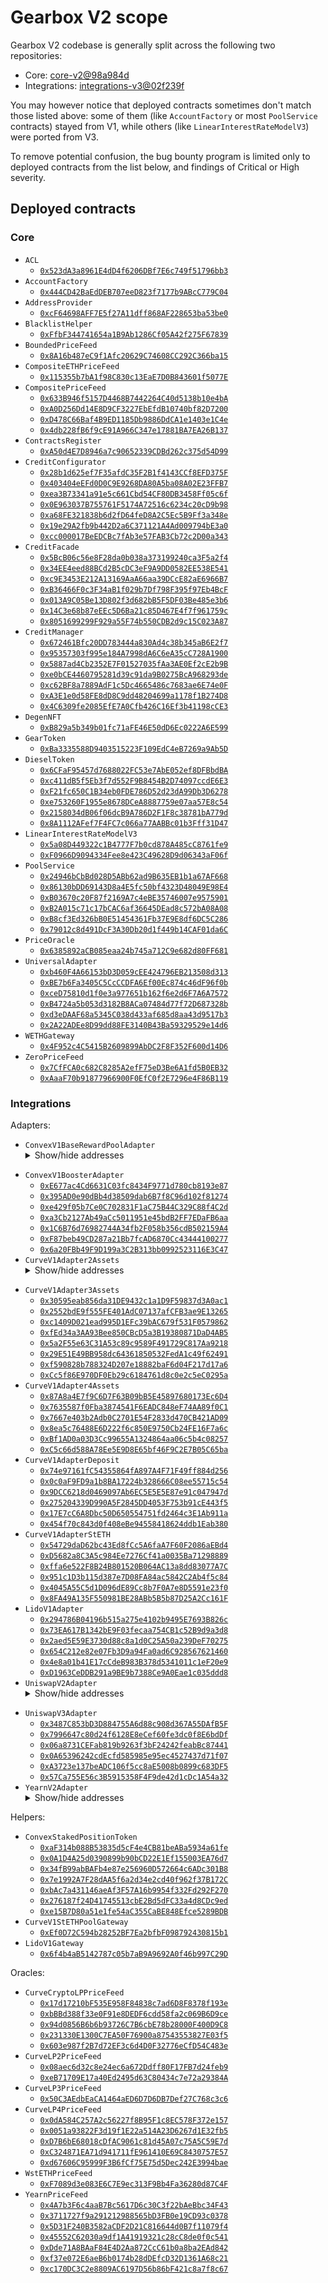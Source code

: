 # Gearbox V2 scope

Gearbox V2 codebase is generally split across the following two repositories:

- Core: [core-v2@98a984d](https://github.com/Gearbox-protocol/core-v2/tree/98a984d37fa590e89ff976fe9e2a523b217d50ef)
- Integrations: [integrations-v3@02f239f](https://github.com/Gearbox-protocol/integrations-v3/tree/02f239fee250fb11b16a28974e71e73264de50b2)

You may however notice that deployed contracts sometimes don't match those listed above: some of them (like `AccountFactory` or most `PoolService` contracts) stayed from V1, while others (like `LinearInterestRateModelV3`) were ported from V3.

To remove potential confusion, the bug bounty program is limited only to deployed contracts from the list below, and findings of Critical or High severity.

## Deployed contracts

### Core

- `ACL`
  - [`0x523dA3a8961E4dD4f6206DBf7E6c749f51796bb3`](https://etherscan.io/address/0x523dA3a8961E4dD4f6206DBf7E6c749f51796bb3)
- `AccountFactory`
  - [`0x444CD42BaEdDEB707eeD823f7177b9ABcC779C04`](https://etherscan.io/address/0x444CD42BaEdDEB707eeD823f7177b9ABcC779C04)
- `AddressProvider`
  - [`0xcF64698AFF7E5f27A11dff868AF228653ba53be0`](https://etherscan.io/address/0xcF64698AFF7E5f27A11dff868AF228653ba53be0)
- `BlacklistHelper`
  - [`0xFfbF344741654a1B9Ab1286Cf05A42f275F67839`](https://etherscan.io/address/0xFfbF344741654a1B9Ab1286Cf05A42f275F67839)
- `BoundedPriceFeed`
  - [`0x8A16b487eC9f1Afc20629C74608CC292C366ba15`](https://etherscan.io/address/0x8A16b487eC9f1Afc20629C74608CC292C366ba15)
- `CompositeETHPriceFeed`
  - [`0x115355b7bA1f98C830c13EaE7D0B843601f5077E`](https://etherscan.io/address/0x115355b7bA1f98C830c13EaE7D0B843601f5077E)
- `CompositePriceFeed`
  - [`0x633B946f5157D4468B7442264C40d5138b10e4bA`](https://etherscan.io/address/0x633B946f5157D4468B7442264C40d5138b10e4bA)
  - [`0xA0D256Dd14E8D9CF3227EbEfdB10740bf82D7200`](https://etherscan.io/address/0xA0D256Dd14E8D9CF3227EbEfdB10740bf82D7200)
  - [`0xD478C66Baf4B9ED1185Db9886DdCA1e1403e1C4e`](https://etherscan.io/address/0xD478C66Baf4B9ED1185Db9886DdCA1e1403e1C4e)
  - [`0x4db228fB6f9cE91A966C347e17881BA7EA26B137`](https://etherscan.io/address/0x4db228fB6f9cE91A966C347e17881BA7EA26B137)
- `ContractsRegister`
  - [`0xA50d4E7D8946a7c90652339CDBd262c375d54D99`](https://etherscan.io/address/0xA50d4E7D8946a7c90652339CDBd262c375d54D99)
- `CreditConfigurator`
  - [`0x28b1d625ef7F35afdC35F2B1f4143CCf8EFD375F`](https://etherscan.io/address/0x28b1d625ef7F35afdC35F2B1f4143CCf8EFD375F)
  - [`0x403404eEFd0D0C9E9268DA80A5ba08A02E23FFB7`](https://etherscan.io/address/0x403404eEFd0D0C9E9268DA80A5ba08A02E23FFB7)
  - [`0xea3B73341a91e5c661Cbd54CF80DB3458Ff05c6f`](https://etherscan.io/address/0xea3B73341a91e5c661Cbd54CF80DB3458Ff05c6f)
  - [`0x0E963037B755761F5174A72516c6234c20cD9b98`](https://etherscan.io/address/0x0E963037B755761F5174A72516c6234c20cD9b98)
  - [`0xa68FE321838b6d2fD64feD8A2C5Ec5B9Ff3a348e`](https://etherscan.io/address/0xa68FE321838b6d2fD64feD8A2C5Ec5B9Ff3a348e)
  - [`0x19e29A2fb9b442D2a6C371121A4Ad009794bE3a0`](https://etherscan.io/address/0x19e29A2fb9b442D2a6C371121A4Ad009794bE3a0)
  - [`0xcc000017BeEDCBc7fAb3e57FAB3Cb72c2D00a343`](https://etherscan.io/address/0xcc000017BeEDCBc7fAb3e57FAB3Cb72c2D00a343)
- `CreditFacade`
  - [`0x5BcB06c56e8F28da0b038a373199240ca3F5a2f4`](https://etherscan.io/address/0x5BcB06c56e8F28da0b038a373199240ca3F5a2f4) 
  - [`0x34EE4eed88BCd2B5cDC3eF9A9DD0582EE538E541`](https://etherscan.io/address/0x34EE4eed88BCd2B5cDC3eF9A9DD0582EE538E541)
  - [`0xc9E3453E212A13169AaA66aa39DCcE82aE6966B7`](https://etherscan.io/address/0xc9E3453E212A13169AaA66aa39DCcE82aE6966B7)
  - [`0xB36466F0c3F34aB1f029b7Df798F395f97Eb4BcF`](https://etherscan.io/address/0xB36466F0c3F34aB1f029b7Df798F395f97Eb4BcF)
  - [`0x013A9C05Be13D802f3d682bB5F5DF03Be485e3b6`](https://etherscan.io/address/0x013A9C05Be13D802f3d682bB5F5DF03Be485e3b6)
  - [`0x14C3e68b87eEEc5D6Ba21c85D467E4f7f961759c`](https://etherscan.io/address/0x14C3e68b87eEEc5D6Ba21c85D467E4f7f961759c)
  - [`0x8051699299F929a55F74b550CDB2d9c15C023A87`](https://etherscan.io/address/0x8051699299F929a55F74b550CDB2d9c15C023A87)
- `CreditManager`
  - [`0x672461Bfc20DD783444a830Ad4c38b345aB6E2f7`](https://etherscan.io/address/0x672461Bfc20DD783444a830Ad4c38b345aB6E2f7)
  - [`0x95357303f995e184A7998dA6C6eA35cC728A1900`](https://etherscan.io/address/0x95357303f995e184A7998dA6C6eA35cC728A1900)
  - [`0x5887ad4Cb2352E7F01527035fAa3AE0Ef2cE2b9B`](https://etherscan.io/address/0x5887ad4Cb2352E7F01527035fAa3AE0Ef2cE2b9B)
  - [`0xe0bCE4460795281d39c91da9B0275BcA968293de`](https://etherscan.io/address/0xe0bCE4460795281d39c91da9B0275BcA968293de)
  - [`0xc62BF8a7889AdF1c5Dc4665486c7683ae6E74e0F`](https://etherscan.io/address/0xc62BF8a7889AdF1c5Dc4665486c7683ae6E74e0F)
  - [`0xA3E1e0d58FE8dD8C9dd48204699a1178f1B274D8`](https://etherscan.io/address/0xA3E1e0d58FE8dD8C9dd48204699a1178f1B274D8)
  - [`0x4C6309fe2085EfE7A0Cfb426C16Ef3b41198cCE3`](https://etherscan.io/address/0x4C6309fe2085EfE7A0Cfb426C16Ef3b41198cCE3)
- `DegenNFT`
  - [`0xB829a5b349b01fc71aFE46E50dD6Ec0222A6E599`](https://etherscan.io/address/0xB829a5b349b01fc71aFE46E50dD6Ec0222A6E599)
- `GearToken`
  - [`0xBa3335588D9403515223F109EdC4eB7269a9Ab5D`](https://etherscan.io/address/0xBa3335588D9403515223F109EdC4eB7269a9Ab5D)
- `DieselToken`
  - [`0x6CFaF95457d7688022FC53e7AbE052ef8DFBbdBA`](https://etherscan.io/address/0x6CFaF95457d7688022FC53e7AbE052ef8DFBbdBA)
  - [`0xc411dB5f5Eb3f7d552F9B8454B2D74097ccdE6E3`](https://etherscan.io/address/0xc411dB5f5Eb3f7d552F9B8454B2D74097ccdE6E3)
  - [`0xF21fc650C1B34eb0FDE786D52d23dA99Db3D6278`](https://etherscan.io/address/0xF21fc650C1B34eb0FDE786D52d23dA99Db3D6278)
  - [`0xe753260F1955e8678DCeA8887759e07aa57E8c54`](https://etherscan.io/address/0xe753260F1955e8678DCeA8887759e07aa57E8c54)
  - [`0x2158034dB06f06dcB9A786D2F1F8c38781bA779d`](https://etherscan.io/address/0x2158034dB06f06dcB9A786D2F1F8c38781bA779d)
  - [`0x8A1112AFef7F4FC7c066a77AABBc01b3Fff31D47`](https://etherscan.io/address/0x8A1112AFef7F4FC7c066a77AABBc01b3Fff31D47)
- `LinearInterestRateModelV3`
  - [`0x5a08D449322c1B4777F7b0cd878A485cC8761fe9`](https://etherscan.io/address/0x5a08D449322c1B4777F7b0cd878A485cC8761fe9)
  - [`0xF0966D9094334Fee8e423C49628D9d06343aF06f`](https://etherscan.io/address/0xF0966D9094334Fee8e423C49628D9d06343aF06f)
- `PoolService`
  - [`0x24946bCbBd028D5ABb62ad9B635EB1b1a67AF668`](https://etherscan.io/address/0x24946bCbBd028D5ABb62ad9B635EB1b1a67AF668)
  - [`0x86130bDD69143D8a4E5fc50bf4323D48049E98E4`](https://etherscan.io/address/0x86130bDD69143D8a4E5fc50bf4323D48049E98E4)
  - [`0xB03670c20F87f2169A7c4eBE35746007e9575901`](https://etherscan.io/address/0xB03670c20F87f2169A7c4eBE35746007e9575901)
  - [`0xB2A015c71c17bCAC6af36645DEad8c572bA08A08`](https://etherscan.io/address/0xB2A015c71c17bCAC6af36645DEad8c572bA08A08)
  - [`0xB8cf3Ed326bB0E51454361Fb37E9E8df6DC5C286`](https://etherscan.io/address/0xB8cf3Ed326bB0E51454361Fb37E9E8df6DC5C286)
  - [`0x79012c8d491DcF3A30Db20d1f449b14CAF01da6C`](https://etherscan.io/address/0x79012c8d491DcF3A30Db20d1f449b14CAF01da6C)
- `PriceOracle`
  - [`0x6385892aCB085eaa24b745a712C9e682d80FF681`](https://etherscan.io/address/0x6385892aCB085eaa24b745a712C9e682d80FF681)
- `UniversalAdapter`
  - [`0xb460F4A66153bD3D059cEE424796EB213508d313`](https://etherscan.io/address/0xb460F4A66153bD3D059cEE424796EB213508d313)
  - [`0xBE7b6Fa3405C5CcCCDFA6Ef00Ec874c46dF96f0b`](https://etherscan.io/address/0xBE7b6Fa3405C5CcCCDFA6Ef00Ec874c46dF96f0b)
  - [`0xceD75810d1f0e3a977651b162f6e2d6F7A6A7572`](https://etherscan.io/address/0xceD75810d1f0e3a977651b162f6e2d6F7A6A7572)
  - [`0xB4724a5b053d3182B8ACa07484d77f72D687328b`](https://etherscan.io/address/0xB4724a5b053d3182B8ACa07484d77f72D687328b)
  - [`0xd3eDAAF68a5345C038d433af685d8aa43d9517b3`](https://etherscan.io/address/0xd3eDAAF68a5345C038d433af685d8aa43d9517b3)
  - [`0x2A22ADEe8D99dd88FE3140B43Ba59329529e14d6`](https://etherscan.io/address/0x2A22ADEe8D99dd88FE3140B43Ba59329529e14d6)
- `WETHGateway`
  - [`0x4F952c4C5415B2609899AbDC2F8F352F600d14D6`](https://etherscan.io/address/0x4F952c4C5415B2609899AbDC2F8F352F600d14D6)
- `ZeroPriceFeed`
  - [`0x7CfFCA0c682C8285A2efF75eD3Be6A1fd5B0EB32`](https://etherscan.io/address/0x7CfFCA0c682C8285A2efF75eD3Be6A1fd5B0EB32)
  - [`0xAaaF70b91877966900F0EfC0f2E7296e4F86B119`](https://etherscan.io/address/0xAaaF70b91877966900F0EfC0f2E7296e4F86B119)

### Integrations

Adapters:
- `ConvexV1BaseRewardPoolAdapter` <details> <summary>Show/hide addresses</summary>
  - [`0xf5FEeC362ff9C4B4882272B8ca99a9Dc23240bFd`](https://etherscan.io/address/0xf5FEeC362ff9C4B4882272B8ca99a9Dc23240bFd)
  - [`0xA0C58a5E9C0C2fb0ee9F839B9c81bace6560D36F`](https://etherscan.io/address/0xA0C58a5E9C0C2fb0ee9F839B9c81bace6560D36F)
  - [`0x550c41628A4bC99b3cDbcCf51f5e7e9FDb1AD6Cb`](https://etherscan.io/address/0x550c41628A4bC99b3cDbcCf51f5e7e9FDb1AD6Cb)
  - [`0x3269b778E3f21820c099f16934f73D4aDCe9a624`](https://etherscan.io/address/0x3269b778E3f21820c099f16934f73D4aDCe9a624)
  - [`0x5af1a1598Fc759B3F98a3ff51DC07DE7e4Ac7119`](https://etherscan.io/address/0x5af1a1598Fc759B3F98a3ff51DC07DE7e4Ac7119)
  - [`0x51171e6F7a990B1B8d96423ae4d9A721eC798eA1`](https://etherscan.io/address/0x51171e6F7a990B1B8d96423ae4d9A721eC798eA1)
  - [`0xe81c0fA73eD0D8550E7c1292E120dEc347290f01`](https://etherscan.io/address/0xe81c0fA73eD0D8550E7c1292E120dEc347290f01)
  - [`0xf27C6B0CdA72426933edD65bAb7CfB80256729af`](https://etherscan.io/address/0xf27C6B0CdA72426933edD65bAb7CfB80256729af)
  - [`0x916182cc94447033ca9E7E1C56Acb797A23e7050`](https://etherscan.io/address/0x916182cc94447033ca9E7E1C56Acb797A23e7050)
  - [`0x2694c08510F7cc1081D41C886f93633504B90692`](https://etherscan.io/address/0x2694c08510F7cc1081D41C886f93633504B90692)
  - [`0x989EefB742a9ac88D3fbA1fE38AA58CF7706E89b`](https://etherscan.io/address/0x989EefB742a9ac88D3fbA1fE38AA58CF7706E89b)
  - [`0xC028255FD0F974E3706aBE0F3E6616b7c7110c7A`](https://etherscan.io/address/0xC028255FD0F974E3706aBE0F3E6616b7c7110c7A)
  - [`0x993416fedEC8a24206eD8c87c87ec9b264be2923`](https://etherscan.io/address/0x993416fedEC8a24206eD8c87c87ec9b264be2923)
  - [`0x2cF07481D13BCe4CD31061A8862b8BF0ab8DA2C7`](https://etherscan.io/address/0x2cF07481D13BCe4CD31061A8862b8BF0ab8DA2C7)
  - [`0xB37c58dB9a0DED53b3895B34c99838719d00511e`](https://etherscan.io/address/0xB37c58dB9a0DED53b3895B34c99838719d00511e)
  - [`0x08c3CA5DC3AeF9E436b5e79a59e4c194eCB5D3Fb`](https://etherscan.io/address/0x08c3CA5DC3AeF9E436b5e79a59e4c194eCB5D3Fb)
  - [`0x96648FC5C7D5d93e250f620c51e27f91897f9C97`](https://etherscan.io/address/0x96648FC5C7D5d93e250f620c51e27f91897f9C97)
  - [`0xEed3Db1c538EbB7A7Dd4DBc4a5773220778fcb27`](https://etherscan.io/address/0xEed3Db1c538EbB7A7Dd4DBc4a5773220778fcb27)
  - [`0xb6c33A65E824C55748C998D009Dc125Ba24C6686`](https://etherscan.io/address/0xb6c33A65E824C55748C998D009Dc125Ba24C6686)
  - [`0x5216961695A3E2E862E6869A69Fc84c650bb2084`](https://etherscan.io/address/0x5216961695A3E2E862E6869A69Fc84c650bb2084)
  - [`0x3d4E96b727e3Da8F818133C2729f1d3Aaf7Dd402`](https://etherscan.io/address/0x3d4E96b727e3Da8F818133C2729f1d3Aaf7Dd402)
  - [`0x53c5C5461D5D30e293dACe2c577d08B936865781`](https://etherscan.io/address/0x53c5C5461D5D30e293dACe2c577d08B936865781)
  - [`0xcd9a6976C00C57D9B4158B5Ef1f471c990d65367`](https://etherscan.io/address/0xcd9a6976C00C57D9B4158B5Ef1f471c990d65367)
  - [`0x1aFbDb01b4F04813C96f6d0Dd1d4d300cC5F6fa1`](https://etherscan.io/address/0x1aFbDb01b4F04813C96f6d0Dd1d4d300cC5F6fa1)
  - [`0xe1df682ABA184c688FbC740A6029f574D0766C85`](https://etherscan.io/address/0xe1df682ABA184c688FbC740A6029f574D0766C85)
  - [`0x851BE77Eb343767e307CB3667DC33B0E26271aC1`](https://etherscan.io/address/0x851BE77Eb343767e307CB3667DC33B0E26271aC1)
  - [`0x12934E0F338eF66Bc58A6bF9746678D00cdb6dED`](https://etherscan.io/address/0x12934E0F338eF66Bc58A6bF9746678D00cdb6dED)
  - [`0xDeDfDADe8B82762017F8d34D73e0aDE81d7e73F8`](https://etherscan.io/address/0xDeDfDADe8B82762017F8d34D73e0aDE81d7e73F8)
  - [`0x4D42E214f410142A28A4a1bF5e6c6D163b3d32FC`](https://etherscan.io/address/0x4D42E214f410142A28A4a1bF5e6c6D163b3d32FC)
  - [`0xbf49987f7eD6bc0bd747437C98f854A0aFc8B372`](https://etherscan.io/address/0xbf49987f7eD6bc0bd747437C98f854A0aFc8B372)
  - [`0x01EC3683F576f4C1C0b35d704345Ae7e3841f837`](https://etherscan.io/address/0x01EC3683F576f4C1C0b35d704345Ae7e3841f837)
  - [`0x025c29106e91Fb43fFf6eFe736be74E9A000aAA3`](https://etherscan.io/address/0x025c29106e91Fb43fFf6eFe736be74E9A000aAA3)
  - [`0x5c5De38910f1581305fdA7Ec8E3A846A705D96B9`](https://etherscan.io/address/0x5c5De38910f1581305fdA7Ec8E3A846A705D96B9)
  - [`0xFD3900e969EaA311f1be50CdA019e2869431F098`](https://etherscan.io/address/0xFD3900e969EaA311f1be50CdA019e2869431F098)
  - [`0x34705f611cFa2be66304Cca13709f7998876C160`](https://etherscan.io/address/0x34705f611cFa2be66304Cca13709f7998876C160)
  - [`0x6B92E69159032f52f9f14F730Bb700F4F1f42783`](https://etherscan.io/address/0x6B92E69159032f52f9f14F730Bb700F4F1f42783)
  - [`0x02A1FE1539Ae1F65601EA8814712d4e4579C25eB`](https://etherscan.io/address/0x02A1FE1539Ae1F65601EA8814712d4e4579C25eB)
  - [`0x800c3dfed1694F2AE0255bF27085aC968a53a527`](https://etherscan.io/address/0x800c3dfed1694F2AE0255bF27085aC968a53a527)
  - [`0x1d2d5c7D03883d0B88fE080eaeDA46324449557d`](https://etherscan.io/address/0x1d2d5c7D03883d0B88fE080eaeDA46324449557d)
  - [`0x0D0145951D59309D8D019d7Cd4FE9bEB83c8213C`](https://etherscan.io/address/0x0D0145951D59309D8D019d7Cd4FE9bEB83c8213C)
  - [`0x7f4BdA4D7C99EB843460CaB23207A980de6a42E8`](https://etherscan.io/address/0x7f4BdA4D7C99EB843460CaB23207A980de6a42E8)
  - [`0x5A955b11CCafc1a623038c5f138dAF7DF38211f9`](https://etherscan.io/address/0x5A955b11CCafc1a623038c5f138dAF7DF38211f9)
  - [`0x9Fef386B7f1d5Da7D6b98A6DD5Dad3c4d66E25C1`](https://etherscan.io/address/0x9Fef386B7f1d5Da7D6b98A6DD5Dad3c4d66E25C1)
  - [`0xcaB9F02Baf9f3414a859D6b73B243407d303389d`](https://etherscan.io/address/0xcaB9F02Baf9f3414a859D6b73B243407d303389d)
  - [`0x76EC9e1c7afA52613b4a8aa18924351C2C4cef55`](https://etherscan.io/address/0x76EC9e1c7afA52613b4a8aa18924351C2C4cef55)
  - [`0x7E59332011D7f4b248F70050371C28cE07a69DD5`](https://etherscan.io/address/0x7E59332011D7f4b248F70050371C28cE07a69DD5)
</details>

- `ConvexV1BoosterAdapter`
  - [`0xE677ac4Cd6631C03fc8434F9771d780cb8193e87`](https://etherscan.io/address/0xE677ac4Cd6631C03fc8434F9771d780cb8193e87)
  - [`0x395AD0e90dBb4d38509dab6B7f8C96d102f81274`](https://etherscan.io/address/0x395AD0e90dBb4d38509dab6B7f8C96d102f81274)
  - [`0xe429f05b7Ce0C702831F1aC75B44C329C88f4C2d`](https://etherscan.io/address/0xe429f05b7Ce0C702831F1aC75B44C329C88f4C2d)
  - [`0xa3Cb2127Ab49aCc5011951e45bdB2FF7EDaFB6aa`](https://etherscan.io/address/0xa3Cb2127Ab49aCc5011951e45bdB2FF7EDaFB6aa)
  - [`0x1C6B76d76982744A34fb2F058b356cdB502159A4`](https://etherscan.io/address/0x1C6B76d76982744A34fb2F058b356cdB502159A4)
  - [`0xF87beb49CD287a21Bb7fcAD6870Cc43444100277`](https://etherscan.io/address/0xF87beb49CD287a21Bb7fcAD6870Cc43444100277)
  - [`0x6a20FBb49F9D199a3C2B313bb0992523116E3C47`](https://etherscan.io/address/0x6a20FBb49F9D199a3C2B313bb0992523116E3C47)
- `CurveV1Adapter2Assets` <details> <summary>Show/hide addresses</summary>
  - [`0xe12203278AE91c403B0Dc7856D9AbE31607b812b`](https://etherscan.io/address/0xe12203278AE91c403B0Dc7856D9AbE31607b812b)
  - [`0x26Ed78C07Fc5EcA1C673Be7ac065948155c7e212`](https://etherscan.io/address/0x26Ed78C07Fc5EcA1C673Be7ac065948155c7e212)
  - [`0x20624D6384a909b5CA1A20A6Ada55159504e22C7`](https://etherscan.io/address/0x20624D6384a909b5CA1A20A6Ada55159504e22C7)
  - [`0xfb8057c67F22F98A827c20941207D1949634Eb2c`](https://etherscan.io/address/0xfb8057c67F22F98A827c20941207D1949634Eb2c)
  - [`0x0c1Ea101Be9A7c7c8314546931639D1E55452fb6`](https://etherscan.io/address/0x0c1Ea101Be9A7c7c8314546931639D1E55452fb6)
  - [`0x38329f403074926901816AC2De9B00fF100C0857`](https://etherscan.io/address/0x38329f403074926901816AC2De9B00fF100C0857)
  - [`0x9BA62BFE6d08bb8E41c2FF204443e789703FfB0D`](https://etherscan.io/address/0x9BA62BFE6d08bb8E41c2FF204443e789703FfB0D)
  - [`0x1c40466C55F303Fe821592d7a398DFaa25c9d952`](https://etherscan.io/address/0x1c40466C55F303Fe821592d7a398DFaa25c9d952)
  - [`0xDaeFdeD6ef6fb60c2535Ab759f3d19144367f5b2`](https://etherscan.io/address/0xDaeFdeD6ef6fb60c2535Ab759f3d19144367f5b2)
  - [`0x05c9492BD41DD6e17BdE7053A370c8E1175fEe46`](https://etherscan.io/address/0x05c9492BD41DD6e17BdE7053A370c8E1175fEe46)
  - [`0x02Bac02B96CAba6015F348AC21A345D99CA056C8`](https://etherscan.io/address/0x02Bac02B96CAba6015F348AC21A345D99CA056C8)
  - [`0xd4423EA6d8A71c452e3101aD726171cCe4BB2ba5`](https://etherscan.io/address/0xd4423EA6d8A71c452e3101aD726171cCe4BB2ba5)
  - [`0x7Fa2E0F65b1e5D4e8607407ae3587Acb78F1203F`](https://etherscan.io/address/0x7Fa2E0F65b1e5D4e8607407ae3587Acb78F1203F)
  - [`0x5b02b75b6D32287fc05b300cA33217CcAbD89A5F`](https://etherscan.io/address/0x5b02b75b6D32287fc05b300cA33217CcAbD89A5F)
  - [`0xe26CDb61176225F1BA5C8d97893D1e4d636E983D`](https://etherscan.io/address/0xe26CDb61176225F1BA5C8d97893D1e4d636E983D)
  - [`0xe475Bf7393De84af9872d369912dA586b700494b`](https://etherscan.io/address/0xe475Bf7393De84af9872d369912dA586b700494b)
  - [`0x42889E271cFE0870A4E239D5D212B9C706Ca5507`](https://etherscan.io/address/0x42889E271cFE0870A4E239D5D212B9C706Ca5507)
  - [`0xe529BDDFF8eA4f9eAaC6407a705D0545d205c9aa`](https://etherscan.io/address/0xe529BDDFF8eA4f9eAaC6407a705D0545d205c9aa)
  - [`0xE2e1ff6cE48b1bD82579AFf720D08E8f85F68d8e`](https://etherscan.io/address/0xE2e1ff6cE48b1bD82579AFf720D08E8f85F68d8e)
  - [`0x7A6C0081885B58415a6f57E80F7407c65b796a43`](https://etherscan.io/address/0x7A6C0081885B58415a6f57E80F7407c65b796a43)
  - [`0xc92051dd0A4679CF42C37DF93Ed294d76B335321`](https://etherscan.io/address/0xc92051dd0A4679CF42C37DF93Ed294d76B335321)
  - [`0xF04A084E17e22c633441219D930305EeA3b28f64`](https://etherscan.io/address/0xF04A084E17e22c633441219D930305EeA3b28f64)
  - [`0xB07Dec0BE13Fc906503c741cb417F3B85424e6B0`](https://etherscan.io/address/0xB07Dec0BE13Fc906503c741cb417F3B85424e6B0)
  - [`0x5935087E3F584cF9dac627BED23A11ce7E5DEec4`](https://etherscan.io/address/0x5935087E3F584cF9dac627BED23A11ce7E5DEec4)
  - [`0x51DC4adb76bf9823b3aFB4332f6Ce826d71D6129`](https://etherscan.io/address/0x51DC4adb76bf9823b3aFB4332f6Ce826d71D6129)
  - [`0x4DB070caD7Ca264A3BcED7166535A82B1A711916`](https://etherscan.io/address/0x4DB070caD7Ca264A3BcED7166535A82B1A711916)
</details>

- `CurveV1Adapter3Assets`
  - [`0x30595eab856da31DE9432c1a1D9F59837d3A0ac1`](https://etherscan.io/address/0x30595eab856da31DE9432c1a1D9F59837d3A0ac1)
  - [`0x2552bdE9f555FE401AdC07137afCFB3ae9E13265`](https://etherscan.io/address/0x2552bdE9f555FE401AdC07137afCFB3ae9E13265)
  - [`0xc1409D021ead995D1EFc39bAC679f531F0579862`](https://etherscan.io/address/0xc1409D021ead995D1EFc39bAC679f531F0579862)
  - [`0xfEd34a3AA93Bee850CBcD5a3B19380871DaD4AB5`](https://etherscan.io/address/0xfEd34a3AA93Bee850CBcD5a3B19380871DaD4AB5)
  - [`0x5a2F55e63C31A53c89c9589F491729C817Aa9218`](https://etherscan.io/address/0x5a2F55e63C31A53c89c9589F491729C817Aa9218)
  - [`0x29E51E49BB958dc64361850532FedA1c49f62491`](https://etherscan.io/address/0x29E51E49BB958dc64361850532FedA1c49f62491)
  - [`0xf590828b788324D207e18882baF6d04F217d17a6`](https://etherscan.io/address/0xf590828b788324D207e18882baF6d04F217d17a6)
  - [`0xCc5f86E970DF0Eb29c6184761d8c0e2c5eC0295a`](https://etherscan.io/address/0xCc5f86E970DF0Eb29c6184761d8c0e2c5eC0295a)
- `CurveV1Adapter4Assets`
  - [`0x87A8a4E7f9C6D7F63B09bB5E45897680173Ec6D4`](https://etherscan.io/address/0x87A8a4E7f9C6D7F63B09bB5E45897680173Ec6D4)
  - [`0x7635587f0Fba3874541F6EADC848eF74AA89f0C1`](https://etherscan.io/address/0x7635587f0Fba3874541F6EADC848eF74AA89f0C1)
  - [`0x7667e403b2Adb0C2701E54F2833d470CB421AD09`](https://etherscan.io/address/0x7667e403b2Adb0C2701E54F2833d470CB421AD09)
  - [`0x8ea5c76488E6D222f6c850E9750Cb24FE16F7a6c`](https://etherscan.io/address/0x8ea5c76488E6D222f6c850E9750Cb24FE16F7a6c)
  - [`0xBf1AD0a03D3Cc99655A1324864aa06c5b4c08257`](https://etherscan.io/address/0xBf1AD0a03D3Cc99655A1324864aa06c5b4c08257)
  - [`0xC5c66d588A78Ee5E9D8E65bf46F9C2E7B05C65ba`](https://etherscan.io/address/0xC5c66d588A78Ee5E9D8E65bf46F9C2E7B05C65ba)
- `CurveV1AdapterDeposit`
  - [`0x74e97161fC54355864fA897A4F71F49ff884d256`](https://etherscan.io/address/0x74e97161fC54355864fA897A4F71F49ff884d256)
  - [`0x0c0aF9FD9a1b8BA17224b328666C08ee55715c54`](https://etherscan.io/address/0x0c0aF9FD9a1b8BA17224b328666C08ee55715c54)
  - [`0x9DCC6218d0469097Ab6EC5E5E5E87e91c047947d`](https://etherscan.io/address/0x9DCC6218d0469097Ab6EC5E5E5E87e91c047947d)
  - [`0x275204339D990A5F2845DD4053F753b91cE443f5`](https://etherscan.io/address/0x275204339D990A5F2845DD4053F753b91cE443f5)
  - [`0x17E7cC6A8Dbc50D650554751fd2464c3E1Ab911a`](https://etherscan.io/address/0x17E7cC6A8Dbc50D650554751fd2464c3E1Ab911a)
  - [`0x454f70c843d0f408eBe94558418624ddb1Eab380`](https://etherscan.io/address/0x454f70c843d0f408eBe94558418624ddb1Eab380)
- `CurveV1AdapterStETH`
  - [`0x54729daD62bc43Ed8fCc5A6faA7F60F2086aEBd4`](https://etherscan.io/address/0x54729daD62bc43Ed8fCc5A6faA7F60F2086aEBd4)
  - [`0xD5682a8C3A5c984Ee7276Cf41a0035Ba71298889`](https://etherscan.io/address/0xD5682a8C3A5c984Ee7276Cf41a0035Ba71298889)
  - [`0xffa6e522F8B24B801520B064AC13a8dd83077A7C`](https://etherscan.io/address/0xffa6e522F8B24B801520B064AC13a8dd83077A7C)
  - [`0x951c1D3b115d387e7D08FA84ac5842C2Ab4f5c84`](https://etherscan.io/address/0x951c1D3b115d387e7D08FA84ac5842C2Ab4f5c84)
  - [`0x4045A55C5d1D096dE89Cc8b7F0A7e8D5591e23f0`](https://etherscan.io/address/0x4045A55C5d1D096dE89Cc8b7F0A7e8D5591e23f0)
  - [`0x8FA49A135F550981BE28ABb5B5b87D25A2Cc161F`](https://etherscan.io/address/0x8FA49A135F550981BE28ABb5B5b87D25A2Cc161F)
- `LidoV1Adapter`
  - [`0x294786B04196b515a275e4102b9495E7693B826c`](https://etherscan.io/address/0x294786B04196b515a275e4102b9495E7693B826c)
  - [`0x73EA617B1342bE9F03fecaa754CB1c52B9d9a3d8`](https://etherscan.io/address/0x73EA617B1342bE9F03fecaa754CB1c52B9d9a3d8)
  - [`0x2aed5E59E3730d88c8a1d0C25A50a239DeF70275`](https://etherscan.io/address/0x2aed5E59E3730d88c8a1d0C25A50a239DeF70275)
  - [`0x654C212e82e07Fb3D9a94Fa0ad6C928567621460`](https://etherscan.io/address/0x654C212e82e07Fb3D9a94Fa0ad6C928567621460)
  - [`0x4e8a01b41E17cCdeB983B378d5341011c1eF20e9`](https://etherscan.io/address/0x4e8a01b41E17cCdeB983B378d5341011c1eF20e9)
  - [`0xD1963CeDDB291a9BE9b7388Ce9A0Eae1c035ddd8`](https://etherscan.io/address/0xD1963CeDDB291a9BE9b7388Ce9A0Eae1c035ddd8)
- `UniswapV2Adapter` <details> <summary>Show/hide addresses</summary>
  - [`0x1AdDF15A6b6662CC084a89cCdbec6dCD0A07f9DD`](https://etherscan.io/address/0x1AdDF15A6b6662CC084a89cCdbec6dCD0A07f9DD)
  - [`0x97212ed712c6d641A7937fEabE74601D2043884D`](https://etherscan.io/address/0x97212ed712c6d641A7937fEabE74601D2043884D)
  - [`0x5Ba7d7F8D743C995aBaF86e6E636e4dEd5DaF5D4`](https://etherscan.io/address/0x5Ba7d7F8D743C995aBaF86e6E636e4dEd5DaF5D4)
  - [`0x21204403944104d17747e2B5cDAc90e3bf0Dfc13`](https://etherscan.io/address/0x21204403944104d17747e2B5cDAc90e3bf0Dfc13)
  - [`0x75F917fe92946FBBB58aE18f338192410bdfA1DF`](https://etherscan.io/address/0x75F917fe92946FBBB58aE18f338192410bdfA1DF)
  - [`0x6E8aE4CA722e3e8EfF3bB7d40Bcc8b57c56Bc0F9`](https://etherscan.io/address/0x6E8aE4CA722e3e8EfF3bB7d40Bcc8b57c56Bc0F9)
  - [`0x18deCaFf27EF61AaF8916F5B4f2911856dEF397b`](https://etherscan.io/address/0x18deCaFf27EF61AaF8916F5B4f2911856dEF397b)
  - [`0x8330135836e57bAbDc1aD9C369be59Bb6D024f75`](https://etherscan.io/address/0x8330135836e57bAbDc1aD9C369be59Bb6D024f75)
  - [`0xCAC6CF9bE4E4321b6668117f9548eb981043EEc4`](https://etherscan.io/address/0xCAC6CF9bE4E4321b6668117f9548eb981043EEc4)
  - [`0x4B239601374F03a2D52a3eB636cc4f15735327fd`](https://etherscan.io/address/0x4B239601374F03a2D52a3eB636cc4f15735327fd)
  - [`0xb71a76345Facb5CedB32f1bbbE5d00246213F099`](https://etherscan.io/address/0xb71a76345Facb5CedB32f1bbbE5d00246213F099)
  - [`0x49Af064cbe2743177bf6Ec90d2Da0e2b102492C3`](https://etherscan.io/address/0x49Af064cbe2743177bf6Ec90d2Da0e2b102492C3)
</details>

- `UniswapV3Adapter`
  - [`0x3487C853bD3D884755A6d88c908d367A55DAfB5F`](https://etherscan.io/address/0x3487C853bD3D884755A6d88c908d367A55DAfB5F)
  - [`0x7996647c80d24f6128E8eCef60fe3dc0f8E6bdDf`](https://etherscan.io/address/0x7996647c80d24f6128E8eCef60fe3dc0f8E6bdDf)
  - [`0x06a8731CEFab819b9263f3bF24242feabBc87441`](https://etherscan.io/address/0x06a8731CEFab819b9263f3bF24242feabBc87441)
  - [`0x0A65396242cdEcfd585985e95ec4527437d71f07`](https://etherscan.io/address/0x0A65396242cdEcfd585985e95ec4527437d71f07)
  - [`0xA3723e137beADC106f5cc8aE5008b0899c683DF5`](https://etherscan.io/address/0xA3723e137beADC106f5cc8aE5008b0899c683DF5)
  - [`0x57Ca755E56c3B5915358F4F9de42d1cDc1A54a32`](https://etherscan.io/address/0x57Ca755E56c3B5915358F4F9de42d1cDc1A54a32)
- `YearnV2Adapter` <details> <summary>Show/hide addresses</summary>
  - [`0x887a20d142C7a7Ab7E35601ec7cd0669D3891abc`](https://etherscan.io/address/0x887a20d142C7a7Ab7E35601ec7cd0669D3891abc)
  - [`0x7383A232aCfefb952e2aa25aF5CbE4dE60E7A6C6`](https://etherscan.io/address/0x7383A232aCfefb952e2aa25aF5CbE4dE60E7A6C6)
  - [`0xf3636395De0C87493b4B7Ed4222CA46A87F159E8`](https://etherscan.io/address/0xf3636395De0C87493b4B7Ed4222CA46A87F159E8)
  - [`0xAe604A05647c395EF6f4010a63E7834EA1d90170`](https://etherscan.io/address/0xAe604A05647c395EF6f4010a63E7834EA1d90170)
  - [`0x50426dBAbA7ffb5970beD4853C1651828b3Eac6f`](https://etherscan.io/address/0x50426dBAbA7ffb5970beD4853C1651828b3Eac6f)
  - [`0x6737dFbE3f10055C6F58fD7657BdDeAB2dc0bd66`](https://etherscan.io/address/0x6737dFbE3f10055C6F58fD7657BdDeAB2dc0bd66)
  - [`0x06FAAab1F21A6f754A12574E3De619c9AaC3d3eE`](https://etherscan.io/address/0x06FAAab1F21A6f754A12574E3De619c9AaC3d3eE)
  - [`0x1d23EdD5e23beE84b3B7DB2A8519B71827aC00AA`](https://etherscan.io/address/0x1d23EdD5e23beE84b3B7DB2A8519B71827aC00AA)
  - [`0x5396d789a2D6a3f1a01654803D8961FEDA91d58F`](https://etherscan.io/address/0x5396d789a2D6a3f1a01654803D8961FEDA91d58F)
  - [`0xb5C4728814F0A4d16683B5B20C4c451FB2231cC2`](https://etherscan.io/address/0xb5C4728814F0A4d16683B5B20C4c451FB2231cC2)
  - [`0xdf4d7C3A7c60993a8F300e3D531Cab24FF9cDF59`](https://etherscan.io/address/0xdf4d7C3A7c60993a8F300e3D531Cab24FF9cDF59)
  - [`0x7e150a74A3132C8905E7334cd1105038881C07Dd`](https://etherscan.io/address/0x7e150a74A3132C8905E7334cd1105038881C07Dd)
  - [`0x474B93842EA6834996174A09B770554577d39626`](https://etherscan.io/address/0x474B93842EA6834996174A09B770554577d39626)
  - [`0x68EA4efB2712cF4C89d13485bA1Ac5A9E2311315`](https://etherscan.io/address/0x68EA4efB2712cF4C89d13485bA1Ac5A9E2311315)
  - [`0xc6A0CDc059566C6f699C48b9E7C13bEce8a29DD9`](https://etherscan.io/address/0xc6A0CDc059566C6f699C48b9E7C13bEce8a29DD9)
  - [`0xFEaaaf81079dB40248aF1e5e08c35dc7f22e4891`](https://etherscan.io/address/0xFEaaaf81079dB40248aF1e5e08c35dc7f22e4891)
  - [`0xFEe63C412746Dd743f55ed211957A20F9E1d80D1`](https://etherscan.io/address/0xFEe63C412746Dd743f55ed211957A20F9E1d80D1)
  - [`0x732807200CBD50F98B2363C1fA61441cBe10f2e0`](https://etherscan.io/address/0x732807200CBD50F98B2363C1fA61441cBe10f2e0)
  - [`0x02Af8F14dEbbd9F411D275c756dd6ff40FaF71d4`](https://etherscan.io/address/0x02Af8F14dEbbd9F411D275c756dd6ff40FaF71d4)
  - [`0xe51Bd11eee823E06C6EC946edF3127c499318C1b`](https://etherscan.io/address/0xe51Bd11eee823E06C6EC946edF3127c499318C1b)
  - [`0xc6e735eAF087d600678f7B8Dfd33361E3E1736c6`](https://etherscan.io/address/0xc6e735eAF087d600678f7B8Dfd33361E3E1736c6)
  - [`0xc704D1004cBFEBfef845Ad05648BD20A02832ABa`](https://etherscan.io/address/0xc704D1004cBFEBfef845Ad05648BD20A02832ABa)
  - [`0x6234854F5c6AE6578a2881cBfeafbaE307486631`](https://etherscan.io/address/0x6234854F5c6AE6578a2881cBfeafbaE307486631)
  - [`0x4065D2657D4B7481c1b52bD2c9BB1D097aE4fafB`](https://etherscan.io/address/0x4065D2657D4B7481c1b52bD2c9BB1D097aE4fafB)
  - [`0xF424432bbBd7a337a784dc9Edd8197869613c915`](https://etherscan.io/address/0xF424432bbBd7a337a784dc9Edd8197869613c915)
  - [`0xC91E351673AF56b233Ee049B43ec0c41e55d0E2b`](https://etherscan.io/address/0xC91E351673AF56b233Ee049B43ec0c41e55d0E2b)
  - [`0xf145bdeD455998945586f476344BEAfAD0Bbe538`](https://etherscan.io/address/0xf145bdeD455998945586f476344BEAfAD0Bbe538)
  - [`0x241fB21390868d086AbC4E3EDC8EC74d9415a1De`](https://etherscan.io/address/0x241fB21390868d086AbC4E3EDC8EC74d9415a1De)
  - [`0x2CE8af8AF4C683989AF63e7CCf171eAe87D18c35`](https://etherscan.io/address/0x2CE8af8AF4C683989AF63e7CCf171eAe87D18c35)
  - [`0xC779b52e0D6a389fe53C97Af7565Be81cb1D35Ac`](https://etherscan.io/address/0xC779b52e0D6a389fe53C97Af7565Be81cb1D35Ac)
  - [`0xAc6F45f7Fbab71cE678B2418Fbc049AB54a43672`](https://etherscan.io/address/0xAc6F45f7Fbab71cE678B2418Fbc049AB54a43672)
  - [`0x10d0ddE663BCe54CcfA6EB2B1452e4662cAd5F88`](https://etherscan.io/address/0x10d0ddE663BCe54CcfA6EB2B1452e4662cAd5F88)
  - [`0xFA8bC8dB3adeBe395B3Dfc22B855d5860c8753F9`](https://etherscan.io/address/0xFA8bC8dB3adeBe395B3Dfc22B855d5860c8753F9)
  - [`0xc1441244051E86cD5dF02F40E91370d4D4e602fC`](https://etherscan.io/address/0xc1441244051E86cD5dF02F40E91370d4D4e602fC)
  - [`0x59B43035f92CF23957980835c785E1040D567f03`](https://etherscan.io/address/0x59B43035f92CF23957980835c785E1040D567f03)
  - [`0x2fA039b014FF3167472a1DA127212634E7a57564`](https://etherscan.io/address/0x2fA039b014FF3167472a1DA127212634E7a57564)
</details>

Helpers:
- `ConvexStakedPositionToken`
  - [`0xaF314b088B53835d5cF4e4CB81beABa5934a61fe`](https://etherscan.io/address/0xaF314b088B53835d5cF4e4CB81beABa5934a61fe)
  - [`0x0A1D4A25d0390899b90bCD22E1Ef155003EA76d7`](https://etherscan.io/address/0x0A1D4A25d0390899b90bCD22E1Ef155003EA76d7)
  - [`0x34fB99abBAFb4e87e256960D572664c6ADc301B8`](https://etherscan.io/address/0x34fB99abBAFb4e87e256960D572664c6ADc301B8)
  - [`0x7e1992A7F28dAA5f6a2d34e2cd40f962f37B172C`](https://etherscan.io/address/0x7e1992A7F28dAA5f6a2d34e2cd40f962f37B172C)
  - [`0xbAc7a431146aeAf3F57A16b9954f332Fd292F270`](https://etherscan.io/address/0xbAc7a431146aeAf3F57A16b9954f332Fd292F270)
  - [`0x276187f24D41745513cbE2Bd5dFC33a4d8CDc9ed`](https://etherscan.io/address/0x276187f24D41745513cbE2Bd5dFC33a4d8CDc9ed)
  - [`0xe15B7D80a51e1fe54aC355CaBE848Efce5289BDB`](https://etherscan.io/address/0xe15B7D80a51e1fe54aC355CaBE848Efce5289BDB)
- `CurveV1StETHPoolGateway`
  - [`0xEf0D72C594b28252BF7Ea2bfbF098792430815b1`](https://etherscan.io/address/0xEf0D72C594b28252BF7Ea2bfbF098792430815b1)
- `LidoV1Gateway`
  - [`0x6f4b4aB5142787c05b7aB9A9692A0f46b997C29D`](https://etherscan.io/address/0x6f4b4aB5142787c05b7aB9A9692A0f46b997C29D)

Oracles:
- `CurveCryptoLPPriceFeed`
  - [`0x17d17210bF535E958F84838c7ad6D8F8378f193e`](https://etherscan.io/address/0x17d17210bF535E958F84838c7ad6D8F8378f193e)
  - [`0xbBBd388f33e0F91e8DEDF6cdd58fa2c069B6D9ce`](https://etherscan.io/address/0xbBBd388f33e0F91e8DEDF6cdd58fa2c069B6D9ce)
  - [`0x94d0856B6b6b93726C7B6cbE78b28000F400D9C8`](https://etherscan.io/address/0x94d0856B6b6b93726C7B6cbE78b28000F400D9C8)
  - [`0x231330E1300C7EA50F76900a87543553827E03f5`](https://etherscan.io/address/0x231330E1300C7EA50F76900a87543553827E03f5)
  - [`0x603e987f2B7d72EF3c6d4D0F32776eCfD54C483e`](https://etherscan.io/address/0x603e987f2B7d72EF3c6d4D0F32776eCfD54C483e)
- `CurveLP2PriceFeed`
  - [`0x08aec6d32c8e24ec6a672Ddff80F17FB7d24feb9`](https://etherscan.io/address/0x08aec6d32c8e24ec6a672Ddff80F17FB7d24feb9)
  - [`0xeB71709E17a40Ed2495d63C80434c7e72a29384A`](https://etherscan.io/address/0xeB71709E17a40Ed2495d63C80434c7e72a29384A)
- `CurveLP3PriceFeed`
  - [`0x50C3AEdbEaCA1464aED6D7D6DB7Def27C768c3c6`](https://etherscan.io/address/0x50C3AEdbEaCA1464aED6D7D6DB7Def27C768c3c6)
- `CurveLP4PriceFeed`
  - [`0x0dA584C257A2c56227f8B95F1c8EC578F372e157`](https://etherscan.io/address/0x0dA584C257A2c56227f8B95F1c8EC578F372e157)
  - [`0x0051a93822F3d19f1E22a514A23D6267d1E32fb5`](https://etherscan.io/address/0x0051a93822F3d19f1E22a514A23D6267d1E32fb5)
  - [`0xD7B6bE68018cDfAC9061c81d45A07c75A5C59E7d`](https://etherscan.io/address/0xD7B6bE68018cDfAC9061c81d45A07c75A5C59E7d)
  - [`0xC324871EA71d941711fE961410E69C8430757E57`](https://etherscan.io/address/0xC324871EA71d941711fE961410E69C8430757E57)
  - [`0xd67606C95999F3B6fCf75E75d5Dec242E3994bae`](https://etherscan.io/address/0xd67606C95999F3B6fCf75E75d5Dec242E3994bae)
- `WstETHPriceFeed`
  - [`0xF7089d3e083E6C7E9ec313F9Bb4Fa36280d87C4F`](https://etherscan.io/address/0xF7089d3e083E6C7E9ec313F9Bb4Fa36280d87C4F)
- `YearnPriceFeed`
  - [`0x4A7b3F6c4aaB7Bc5617D6c30C3f22bAeBbc34F43`](https://etherscan.io/address/0x4A7b3F6c4aaB7Bc5617D6c30C3f22bAeBbc34F43)
  - [`0x3711727f9a291212988565bD3FB0e19CD93c0378`](https://etherscan.io/address/0x3711727f9a291212988565bD3FB0e19CD93c0378)
  - [`0x5D31F240B3582aCDF2D21C816644d0B7f11079f4`](https://etherscan.io/address/0x5D31F240B3582aCDF2D21C816644d0B7f11079f4)
  - [`0x45552C62030a9df1A41919321c28cC8de0f0c541`](https://etherscan.io/address/0x45552C62030a9df1A41919321c28cC8de0f0c541)
  - [`0xDde71A8BAaF84E4D2Aa872CcC61b0a8ba2EAd842`](https://etherscan.io/address/0xDde71A8BAaF84E4D2Aa872CcC61b0a8ba2EAd842)
  - [`0xf37e072E6aeB6b0174b28dDEfcD32D1361A68c21`](https://etherscan.io/address/0xf37e072E6aeB6b0174b28dDEfcD32D1361A68c21)
  - [`0xc170DC3C2e8809AC6197D56b86bF421c8a7f8c67`](https://etherscan.io/address/0xc170DC3C2e8809AC6197D56b86bF421c8a7f8c67)
